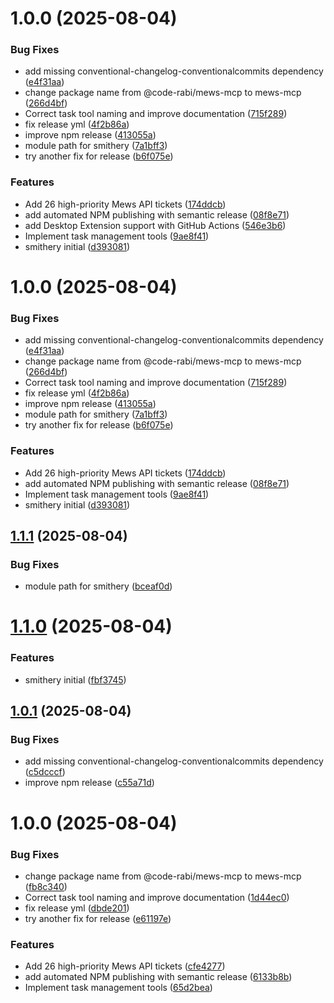 # 1.0.0 (2025-08-04)


### Bug Fixes

* add missing conventional-changelog-conventionalcommits dependency ([e4f31aa](https://github.com/code-rabi/mews-mcp/commit/e4f31aa04f9944c6cb4cc00f636a68fe0aface7a))
* change package name from @code-rabi/mews-mcp to mews-mcp ([266d4bf](https://github.com/code-rabi/mews-mcp/commit/266d4bf557532eeef4be3a9ce367ccb75c4dac1f))
* Correct task tool naming and improve documentation ([715f289](https://github.com/code-rabi/mews-mcp/commit/715f289439db481d7f98ecfcb8451c3ae022b4c6))
* fix release yml ([4f2b86a](https://github.com/code-rabi/mews-mcp/commit/4f2b86a63881f3514dfd189f6e6829dd024b03bf))
* improve npm release ([413055a](https://github.com/code-rabi/mews-mcp/commit/413055ab163c4bc441a3b2914c750e8d8ce7c4c1))
* module path for smithery ([7a1bff3](https://github.com/code-rabi/mews-mcp/commit/7a1bff3896e54ff638a2391d7717bf9a856179c8))
* try another fix for release ([b6f075e](https://github.com/code-rabi/mews-mcp/commit/b6f075e90a5370dc9fa0c396420052879f45962f))


### Features

* Add 26 high-priority Mews API tickets ([174ddcb](https://github.com/code-rabi/mews-mcp/commit/174ddcb4bd0e3e3595e362d6b796ecd2d3c7e0d8))
* add automated NPM publishing with semantic release ([08f8e71](https://github.com/code-rabi/mews-mcp/commit/08f8e71637a4d8bfd16261a27330c6922ce42609))
* add Desktop Extension support with GitHub Actions ([546e3b6](https://github.com/code-rabi/mews-mcp/commit/546e3b61c7fe6a3c32588e0f17a82b9f2c7e7f30))
* Implement task management tools ([9ae8f41](https://github.com/code-rabi/mews-mcp/commit/9ae8f4159186ca1a60025f1fb364f005a0b24c71))
* smithery initial ([d393081](https://github.com/code-rabi/mews-mcp/commit/d393081a27ff3b468b27a4a39af23f7f10fba00d))

# 1.0.0 (2025-08-04)


### Bug Fixes

* add missing conventional-changelog-conventionalcommits dependency ([e4f31aa](https://github.com/code-rabi/mews-mcp/commit/e4f31aa04f9944c6cb4cc00f636a68fe0aface7a))
* change package name from @code-rabi/mews-mcp to mews-mcp ([266d4bf](https://github.com/code-rabi/mews-mcp/commit/266d4bf557532eeef4be3a9ce367ccb75c4dac1f))
* Correct task tool naming and improve documentation ([715f289](https://github.com/code-rabi/mews-mcp/commit/715f289439db481d7f98ecfcb8451c3ae022b4c6))
* fix release yml ([4f2b86a](https://github.com/code-rabi/mews-mcp/commit/4f2b86a63881f3514dfd189f6e6829dd024b03bf))
* improve npm release ([413055a](https://github.com/code-rabi/mews-mcp/commit/413055ab163c4bc441a3b2914c750e8d8ce7c4c1))
* module path for smithery ([7a1bff3](https://github.com/code-rabi/mews-mcp/commit/7a1bff3896e54ff638a2391d7717bf9a856179c8))
* try another fix for release ([b6f075e](https://github.com/code-rabi/mews-mcp/commit/b6f075e90a5370dc9fa0c396420052879f45962f))


### Features

* Add 26 high-priority Mews API tickets ([174ddcb](https://github.com/code-rabi/mews-mcp/commit/174ddcb4bd0e3e3595e362d6b796ecd2d3c7e0d8))
* add automated NPM publishing with semantic release ([08f8e71](https://github.com/code-rabi/mews-mcp/commit/08f8e71637a4d8bfd16261a27330c6922ce42609))
* Implement task management tools ([9ae8f41](https://github.com/code-rabi/mews-mcp/commit/9ae8f4159186ca1a60025f1fb364f005a0b24c71))
* smithery initial ([d393081](https://github.com/code-rabi/mews-mcp/commit/d393081a27ff3b468b27a4a39af23f7f10fba00d))

## [1.1.1](https://github.com/code-rabi/mews-mcp/compare/v1.1.0...v1.1.1) (2025-08-04)


### Bug Fixes

* module path for smithery ([bceaf0d](https://github.com/code-rabi/mews-mcp/commit/bceaf0da39230bf0cb75b9c48ad59ed8922d38e3))

# [1.1.0](https://github.com/code-rabi/mews-mcp/compare/v1.0.1...v1.1.0) (2025-08-04)


### Features

* smithery initial ([fbf3745](https://github.com/code-rabi/mews-mcp/commit/fbf37453039b7a284836017cf680dc60089e1663))

## [1.0.1](https://github.com/code-rabi/mews-mcp/compare/v1.0.0...v1.0.1) (2025-08-04)


### Bug Fixes

* add missing conventional-changelog-conventionalcommits dependency ([c5dcccf](https://github.com/code-rabi/mews-mcp/commit/c5dcccf7074af8f2c7457bf43a135a16c6549569))
* improve npm release ([c55a71d](https://github.com/code-rabi/mews-mcp/commit/c55a71df36800a6f7e4f044e83b71997711f0a5f))

# 1.0.0 (2025-08-04)


### Bug Fixes

* change package name from @code-rabi/mews-mcp to mews-mcp ([fb8c340](https://github.com/code-rabi/mews-mcp/commit/fb8c340396da1c78e7d28a7385bba905f27b1560))
* Correct task tool naming and improve documentation ([1d44ec0](https://github.com/code-rabi/mews-mcp/commit/1d44ec08544d4755f5518f180ac826e40b0c87aa))
* fix release yml ([dbde201](https://github.com/code-rabi/mews-mcp/commit/dbde2018b6008a545fe105a1d07b6e1f9858ac9a))
* try another fix for release ([e61197e](https://github.com/code-rabi/mews-mcp/commit/e61197e2cb627c50ba4c482a5c8c643222cc6c89))


### Features

* Add 26 high-priority Mews API tickets ([cfe4277](https://github.com/code-rabi/mews-mcp/commit/cfe427706902f430ad0ab62464d37f2e0df861d2))
* add automated NPM publishing with semantic release ([6133b8b](https://github.com/code-rabi/mews-mcp/commit/6133b8b29e355ec263f605b3b47cd05ffbc7e52c))
* Implement task management tools ([65d2bea](https://github.com/code-rabi/mews-mcp/commit/65d2beacf28147a2bc5abe68b6a45bf276af2c1f))
